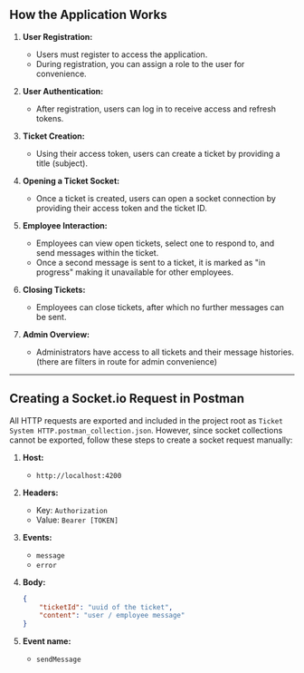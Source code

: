 ## How the Application Works

1. **User Registration:**

    - Users must register to access the application.
    - During registration, you can assign a role to the user for convenience.

2. **User Authentication:**

    - After registration, users can log in to receive access and refresh tokens.

3. **Ticket Creation:**

    - Using their access token, users can create a ticket by providing a title (subject).

4. **Opening a Ticket Socket:**

    - Once a ticket is created, users can open a socket connection by providing their access token and the ticket ID.

5. **Employee Interaction:**

    - Employees can view open tickets, select one to respond to, and send messages within the ticket.
    - Once a second message is sent to a ticket, it is marked as "in progress" making it unavailable for other employees.

6. **Closing Tickets:**

    - Employees can close tickets, after which no further messages can be sent.

7. **Admin Overview:**
    - Administrators have access to all tickets and their message histories. (there are filters in route for admin convenience)

---

## Creating a Socket.io Request in Postman

All HTTP requests are exported and included in the project root as `Ticket System HTTP.postman_collection.json`. However, since socket collections cannot be exported, follow these steps to create a socket request manually:

1. **Host:**

    - `http://localhost:4200`

2. **Headers:**

    - Key: `Authorization`
    - Value: `Bearer [TOKEN]`

3. **Events:**

    - `message`
    - `error`

4. **Body:**

    ```json
    {
        "ticketId": "uuid of the ticket",
        "content": "user / employee message"
    }
    ```

5. **Event name:**

    - `sendMessage`
